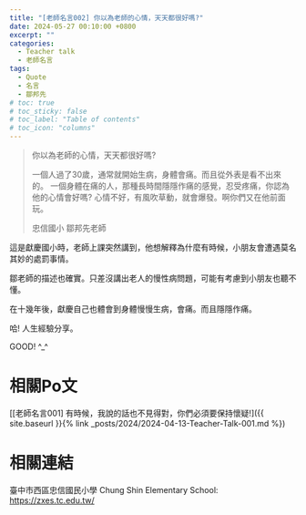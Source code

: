 ```yaml
---
title: "[老師名言002] 你以為老師的心情，天天都很好嗎?"
date: 2024-05-27 00:10:00 +0800
excerpt: ""
categories:
  - Teacher talk
  - 老師名言
tags:
  - Quote
  - 名言
  - 鄒邦先
# toc: true
# toc_sticky: false
# toc_label: "Table of contents"
# toc_icon: "columns"
---
```


> 你以為老師的心情，天天都很好嗎?
> 
> 一個人過了30歲，通常就開始生病，身體會痛。而且從外表是看不出來的。
> 一個身體在痛的人，那種長時間隱隱作痛的感覺，忍受疼痛，你認為他的心情會好嗎?
> 心情不好，有風吹草動，就會爆發。啊你們又在他前面玩。
> 
> 忠信國小 鄒邦先老師

這是獻慶國小時，老師上課突然講到，他想解釋為什麼有時候，小朋友會遭遇莫名其妙的處罰事情。

鄒老師的描述也確實。只差沒講出老人的慢性病問題，可能有考慮到小朋友也聽不懂。

在十幾年後，獻慶自己也體會到身體慢慢生病，會痛。而且隱隱作痛。

哈! 人生經驗分享。

GOOD! ^_^

# 相關Po文

[[老師名言001] 有時候，我說的話也不見得對，你們必須要保持懷疑!]({{ site.baseurl }}{% link _posts/2024/2024-04-13-Teacher-Talk-001.md %})

# 相關連結

臺中市西區忠信國民小學 Chung Shin Elementary School:  
<https://zxes.tc.edu.tw/>
